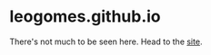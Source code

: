 leogomes.github.io
==================

There's not much to be seen here.
Head to the [site](http://leogomes.github.io).
